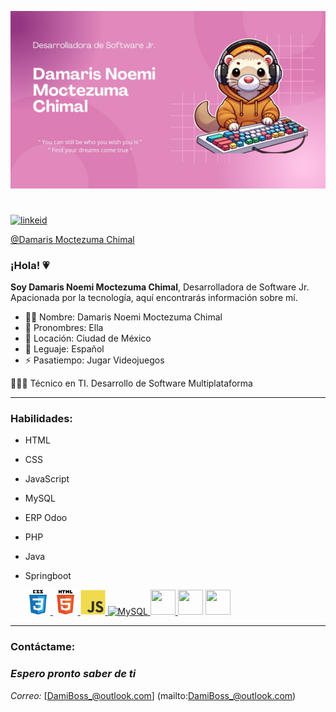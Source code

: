 ![Bienvenid@](PortadaB1.jpeg)


# <a href="stylesheet" type='text/css' href="https://cdn.jsdelivr.net/gh/devicons/devicon@latest/devicon.min.css" target="_blank"> 
<img src="https://cdn.jsdelivr.net/gh/devicons/devicon@latest/icons/linkedin/linkedin-original.svg" alt= "linkeid" width="20" height="20" />
</a> 

[@Damaris Moctezuma Chimal](https://www.linkedin.com/in/damaris-moctezuma-chimal-927a6a2b7?utm_source=share&utm_campaign=share_via&utm_content=profile&utm_medium=ios_app)



          
### ¡Hola! 💗
**Soy Damaris Noemi Moctezuma Chimal**, Desarrolladora de Software Jr. Apacionada por la tecnología, aquí encontrarás información sobre mí.


- 👩🏻 Nombre: Damaris Noemi Moctezuma Chimal
- 👯 Pronombres: Ella
- 📍 Locación: Ciudad de México
- 💬 Leguaje: Español
- ⚡ Pasatiempo: Jugar Videojuegos 

👩🏻‍💻 Técnico en TI. Desarrollo de Software Multiplataforma

___

### Habilidades: 
- HTML
- CSS
- JavaScript
- MySQL
- ERP Odoo
- PHP
- Java
- Springboot


    <a href="https://www.w3schools.com/css/" target="_blank"> <img src="https://raw.githubusercontent.com/devicons/devicon/master/icons/css3/css3-original-wordmark.svg" alt="css3" width="40" height="40"/> </a>
    <a href="https://www.w3.org/html/" target="_blank"> <img src="https://raw.githubusercontent.com/devicons/devicon/master/icons/html5/html5-original-wordmark.svg" alt="html5" width="40" height="40"/> </a>
    <a href="https://developer.mozilla.org/en-US/docs/Web/JavaScript" target="_blank"> <img src="https://raw.githubusercontent.com/devicons/devicon/master/icons/javascript/javascript-original.svg" alt="javascript" width="40" height="40"/> </a>
    <a href="https://cdn.jsdelivr.net/gh/devicons/devicon@latest/devicon.min.css"> 
    <img src="https://cdn.jsdelivr.net/gh/devicons/devicon@latest/icons/mysql/mysql-plain-wordmark.svg" alt="MySQL" width="40" height="40" /> </a>
    <a href="https://cdn.jsdelivr.net/gh/devicons/devicon@latest/devicon.min.css"> 
    <img src="https://cdn.jsdelivr.net/gh/devicons/devicon@latest/icons/php/php-original.svg" width="40" height="40"/> </a>
    <img src="https://cdn.jsdelivr.net/gh/devicons/devicon@latest/icons/spring/spring-original-wordmark.svg" width="40" height="40"/>
    <img src="https://cdn.jsdelivr.net/gh/devicons/devicon@latest/icons/java/java-original-wordmark.svg" width="40" height="40"/>
          
___

### Contáctame:
### *Espero pronto saber de ti* 
*Correo:*
[DamiBoss_@outlook.com]
(mailto:DamiBoss_@outlook.com)
